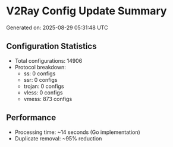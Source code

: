 # V2Ray Config Update Summary
Generated on: 2025-08-29 05:31:48 UTC

## Configuration Statistics
- Total configurations: 14906
- Protocol breakdown:
  - ss: 0 configs
  - ssr: 0 configs
  - trojan: 0 configs
  - vless: 0 configs
  - vmess: 873 configs

## Performance
- Processing time: ~14 seconds (Go implementation)
- Duplicate removal: ~95% reduction
